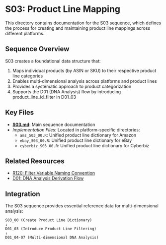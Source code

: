 # S03: Product Line Mapping

This directory contains documentation for the S03 sequence, which defines the process for creating and maintaining product line mappings across different platforms.

## Sequence Overview

S03 creates a foundational data structure that:

1. Maps individual products (by ASIN or SKU) to their respective product line categories
2. Enables multi-dimensional analysis across platforms and product lines
3. Provides a systematic approach to product categorization
4. Supports the D01 (DNA Analysis) flow by introducing product_line_id_filter in D01_03

## Key Files

- **[S03.md](S03.md)**: Main sequence documentation
- *Implementation Files*: Located in platform-specific directories:
  - `amz_S03_00.R`: Unified product line dictionary for Amazon
  - `ebay_S03_00.R`: Unified product line dictionary for eBay
  - `cyberbiz_S03_00.R`: Unified product line dictionary for Cyberbiz

## Related Resources

- [R120: Filter Variable Naming Convention](../R120_filter_variable_naming.md)
- [D01: DNA Analysis Derivation Flow](../D01_dna_analysis/D01.md)

## Integration

The S03 sequence provides essential reference data for multi-dimensional analysis:

```
S03_00 (Create Product Line Dictionary)
↓
D01_03 (Introduce Product Line Filtering)
↓
D01_04-07 (Multi-dimensional DNA Analysis)
```
